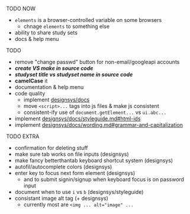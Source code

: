 TODO NOW
 - `elements` is a browser-controlled variable on some browsers
    - chnage `elements` to something else
 - ability to share study sets
 - docs & help menu

TODO
 - remove "change passwd" button for non-email/googleapi accounts
 - ***create VS make in source code***
 - ***studyset title vs studyset name in source code***
 - **camelCase** it
 - documentation & help menu
 - code quality
    - implement [designsys/docs](https://codeberg.org/ehanahamed/designsys/src/branch/main/docs/)
    - move `<script>...` tags into js files & make js consistent
    - consistent-ify use of `document.getElement...` vs `ui.abc...`
 - implement [designsys/docs/styleguide.md#html-ids](https://codeberg.org/ehanahamed/designsys/src/branch/main/docs/styleguide.md#html-ids)
 - implement [designsys/docs/wording.md#grammar-and-capitalization](https://codeberg.org/ehanahamed/designsys/src/branch/main/docs/wording.md#grammar-and-capitalization)

TODO EXTRA
 - confirmation for deleting stuff
 - make sure tab works on file inputs (designsys)
 - make fancy betterthantab keyboard shortcut system (designsys)
 - autofil/autocomplete colors (designsys)
 - enter key to focus next form element (designsys)
   - and to submit signin/signup when keyboard focus is on password input
 - document when to use `i` vs `b` (designsys/styleguide)
 - consistant image alt tag (+ designsys)
   - currently most are `<img ... alt="image" ...`
